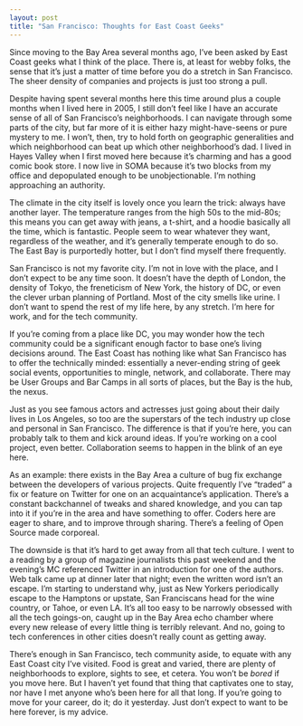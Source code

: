 ```yaml
---
layout: post
title: "San Francisco: Thoughts for East Coast Geeks"
---
```





Since moving to the Bay Area several months ago, I’ve been asked by East Coast geeks what I think of the place. There is, at least for webby folks, the sense that it’s just a matter of time before you do a stretch in San Francisco. The sheer density of companies and projects is just too strong a pull.

Despite having spent several months here this time around plus a couple months when I lived here in 2005, I still don’t feel like I have an accurate sense of all of San Francisco’s neighborhoods. I can navigate through some parts of the city, but far more of it is either hazy might-have-seens or pure mystery to me. I won’t, then, try to hold forth on geographic generalities and which neighborhood can beat up which other neighborhood’s dad. I lived in Hayes Valley when I first moved here because it’s charming and has a good comic book store. I now live in SOMA because it’s two blocks from my office and depopulated enough to be unobjectionable. I’m nothing approaching an authority.

The climate in the city itself is lovely once you learn the trick: always have another layer. The temperature ranges from the high 50s to the mid-80s; this means you can get away with jeans, a t-shirt, and a hoodie basically all the time, which is fantastic. People seem to wear whatever they want, regardless of the weather, and it’s generally temperate enough to do so. The East Bay is purportedly hotter, but I don’t find myself there frequently.

San Francisco is not my favorite city. I’m not in love with the place, and I don’t expect to be any time soon. It doesn’t have the depth of London, the density of Tokyo, the freneticism of New York, the history of DC, or even the clever urban planning of Portland. Most of the city smells like urine. I don’t want to spend the rest of my life here, by any stretch. I’m here for work, and for the tech community.

If you’re coming from a place like DC, you may wonder how the tech community could be a significant enough factor to base one’s living decisions around. The East Coast has nothing like what San Francisco has to offer the technically minded: essentially a never-ending string of geek social events, opportunities to mingle, network, and collaborate. There may be User Groups and Bar Camps in all sorts of places, but the Bay is the hub, the nexus.

Just as you see famous actors and actresses just going about their daily lives in Los Angeles, so too are the superstars of the tech industry up close and personal in San Francisco. The difference is that if you’re here, you can probably talk to them and kick around ideas. If you’re working on a cool project, even better. Collaboration seems to happen in the blink of an eye here.

As an example: there exists in the Bay Area a culture of bug fix exchange between the developers of various projects. Quite frequently I’ve “traded” a fix or feature on Twitter for one on an acquaintance’s application. There’s a constant backchannel of tweaks and shared knowledge, and you can tap into it if you’re in the area and have something to offer. Coders here are eager to share, and to improve through sharing. There’s a feeling of Open Source made corporeal.

The downside is that it’s hard to get away from all that tech culture. I went to a reading by a group of magazine journalists this past weekend and the evening’s MC referenced Twitter in an introduction for one of the authors. Web talk came up at dinner later that night; even the written word isn’t an escape. I’m starting to understand why, just as New Yorkers periodically escape to the Hamptons or upstate, San Franciscans head for the wine country, or Tahoe, or even LA. It’s all too easy to be narrowly obsessed with all the tech goings-on, caught up in the Bay Area echo chamber where every new release of every little thing is terribly relevant. And no, going to tech conferences in other cities doesn’t really count as getting away.

There’s enough in San Francisco, tech community aside, to equate with any East Coast city I’ve visited. Food is great and varied, there are plenty of neighborhoods to explore, sights to see, et cetera. You won’t be *bored* if you move here. But I haven’t yet found that thing that captivates one to stay, nor have I met anyone who’s been here for all that long. If you’re going to move for your career, do it; do it yesterday. Just don’t expect to want to be here forever, is my advice.
